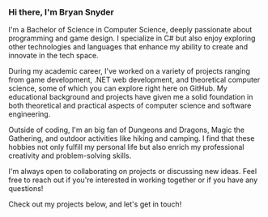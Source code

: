 ### Hi there, I'm Bryan Snyder

I'm a Bachelor of Science in Computer Science, deeply passionate about programming and game design. I specialize in C# but also enjoy exploring other technologies and languages that enhance my ability to create and innovate in the tech space.

During my academic career, I've worked on a variety of projects ranging from game development, .NET web development, and theoretical computer science, some of which you can explore right here on GitHub. My educational background and projects have given me a solid foundation in both theoretical and practical aspects of computer science and software engineering.

Outside of coding, I'm an big fan of Dungeons and Dragons, Magic the Gathering, and outdoor activities like hiking and camping. I find that these hobbies not only fulfill my personal life but also enrich my professional creativity and problem-solving skills.

I'm always open to collaborating on projects or discussing new ideas. Feel free to reach out if you're interested in working together or if you have any questions!

Check out my projects below, and let's get in touch!
